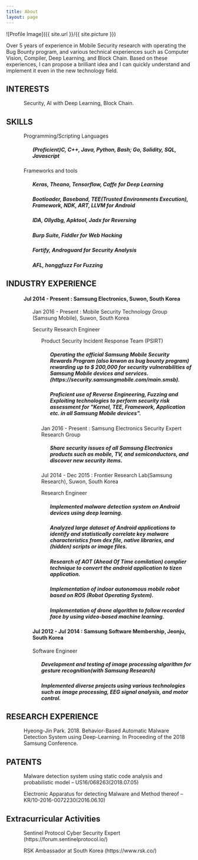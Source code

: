 ```yaml
---
title: About
layout: page
---
```

![Profile Image]({{ site.url }}/{{ site.picture }})

<p>Over 5 years of experience in Mobile Security research with operating the Bug Bounty program, and various technical experiences such as Computer Vision, Compiler, Deep Learning, and Block Chain. Based on these experiences, I can propose a brilliant idea and I can quickly understand and implement it even in the new technology field.</p>

<h2>INTERESTS</h2>

<ul class="interests-list">
	<ol>Security, AI with Deep Learning, Block Chain.</ol>
</ul>

<h2>SKILLS</h2>

<ul class="skill-list">
	<ol>Programming/Scripting Languages
		<ol><h5>(Proficient)C, C++, Java,    Python, Bash; Go, Solidity, SQL, Javascript</h5></ol>
	</ol>
	<ol>Frameworks and tools
		<ol> 
			<p><h5>Keras, Theano, Tensorflow, Caffe for Deep Learning</h5> </p>
			<p><h5> Bootloader, Baseband, TEE(Trusted Environments Execution), Framework, NDK, ART, LLVM for Android </h5></p>
			<p><h5> IDA, Ollydbg, Apktool, Jadx for Reversing</h5></p>
			<p><h5> Burp Suite, Fiddler for Web Hacking </h5></p>
			<p><h5> Fortify, Androguard for Security Analysis </h5></p>
			<p><h5> AFL, honggfuzz For Fuzzing</h5> </p>
		</ol>
	</ol>
</ul>



<h2>INDUSTRY EXPERIENCE</h2>

<ul class="industry-list">
	<ol><h4>Jul 2014 - Present : Samsung Electronics, Suwon, South Korea</h4>
		<ol>Jan 2016 - Present : Mobile Security Technology Group (Samsung Mobile), Suwon, South Korea	  
			<p>Security Research Engineer</p>
			<ol>Product Security Incident Response Team (PSIRT)
				<ol><h5>Operating the official Samsung Mobile Security Rewards Program (also knwon as bug bounty program) rewarding up to $ 200,000 for security vulnerabilities of Samsung Mobile devices and services.(https://security.samsungmobile.com/main.smsb).</h5></ol>
					<ol><h5>Proficient use of Reverse Engineering, Fuzzing and Exploiting technologies to perform security risk assessment for "Kernel, TEE, Framework, Application etc. in all Samsung Mobile devices".
					</h5></ol>
				</ol>
			<ol>Jan 2016 - Present : Samsung Electronics Security Expert Research Group
				<ol><h5>Share security issues of all Samsung Electronics products such as mobile, TV, and semiconductors, and discover new security items.</h5></ol>
			</ol>
			<ol>Jul 2014 - Dec 2015 : Frontier Research Lab(Samsung Research), Suwon, South Korea
			<p>Research Engineer</p>
				<ol>
					<p><h5>Implemented malware detection system on Android devices using deep learning.</h5></p>
					<p><h5>Analyzed large dataset of Android applications to identify and statistically correlate key malware characteristics from dex file, native libraries, and (hidden) scripts or image files.</h5></p>
					<p><h5>Research of AOT (Ahead Of Time comilation) complier technique to convert the android application to tizen application.</h5></p>
					<p><h5>Implementation of indoor autonomous mobile robot based on ROS (Robot Operating System).</h5></p>
					<p><h5>Implementation of drone algorithm to follow recorded face by using video-based machine learning.</h5></p>
				</ol>
		</ol>
	</ol>
	<ol><h4>Jul 2012 - Jul 2014 : Samsung Software Membership, Jeonju, South Korea</h4>
		<p>Software Engineer</p>
		<ol><h5>Development and testing of image processing algorithm for gesture recognition(with Samsung Research)</h5></ol>
		<ol><h5>Implemented diverse projects using various technologies such as image processing, EEG signal analysis, and motor control.</h5></ol>
	</ol>
</ul>


<h2>RESEARCH EXPERIENCE</h2>

<ul class="research-list">
	<ol>Hyeong-Jin Park. 2018. Behavior-Based Automatic Malware Detection System using Deep-Learning. In Proceeding of the 2018 Samsung Conference.</ol>
</ul>

<h2>PATENTS</h2>

<ul class="patents-list">
	<ol>Malware detection system using static code analysis and probabilistic model – US16/068263(2018.07.05)</ol>
	<ol>Electronic Apparatus for detecting Malware and Method thereof – KR/10-2016-0072230(2016.06.10)</ol>
</ul>

<h2>Extracurricular Activities</h2>

<ul class="extracurricular-list">
	<ol>Sentinel Protocol Cyber Security Expert (https://forum.sentinelprotocol.io/) </ol>
	<ol>RSK Ambassador at South Korea (https://www.rsk.co/)</ol>
</ul>
